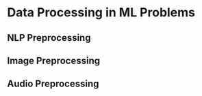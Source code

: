 # Data Processing in ML Problems

## NLP Preprocessing

## Image Preprocessing

## Audio Preprocessing
